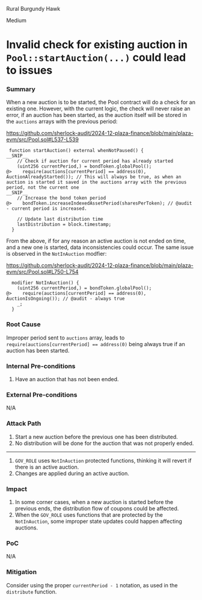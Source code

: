 Rural Burgundy Hawk

Medium

# Invalid check for existing auction in `Pool::startAuction(...)` could lead to issues

### Summary

When a new auction is to be started, the Pool contract will do a check for an existing one. However, with the current logic, the check will never raise an error, if an auction has been started, as the auction itself will be stored in the `auctions` arrays with the previous period:

https://github.com/sherlock-audit/2024-12-plaza-finance/blob/main/plaza-evm/src/Pool.sol#L537-L539
```solidity
 function startAuction() external whenNotPaused() {
__SNIP__
    // Check if auction for current period has already started
    (uint256 currentPeriod,) = bondToken.globalPool();
@>    require(auctions[currentPeriod] == address(0), AuctionAlreadyStarted()); // This will always be true, as when an auction is started it saved in the auctions array with the previous period, not the current one
__SNIP__
    // Increase the bond token period
@>    bondToken.increaseIndexedAssetPeriod(sharesPerToken); // @audit - current period is increased.

    // Update last distribution time
    lastDistribution = block.timestamp;
  }
```

From the above, if for any reason an active auction is not ended on time, and a new one is started, data inconsistencies could occur. The same issue is observed in the `NotInAuction` modfier:

https://github.com/sherlock-audit/2024-12-plaza-finance/blob/main/plaza-evm/src/Pool.sol#L750-L754

```solidity
  modifier NotInAuction() {
    (uint256 currentPeriod,) = bondToken.globalPool();
@>    require(auctions[currentPeriod] == address(0), AuctionIsOngoing()); // @audit - always true
    _;
  }
```

### Root Cause

Improper period sent to `auctions` array, leads to `require(auctions[currentPeriod] == address(0)` being always true if an auction has been started.

### Internal Pre-conditions

1. Have an auction that has not been ended.


### External Pre-conditions

N/A

### Attack Path

1. Start a new auction before the previous one has been distributed.
2. No distribution will be done for the auction that was not properly ended.

----

1. `GOV_ROLE` uses `NotInAuction` protected functions, thinking it will revert if there is an active auction.
2. Changes are applied during an active auction.

### Impact

1. In some corner cases, when a new auction is started before the previous ends, the distribution flow of coupons could be affected.
2. When the `GOV_ROLE` uses functions that are protected by the `NotInAuction`, some improper state updates could happen affecting auctions.

### PoC

N/A

### Mitigation

Consider using the proper `currentPeriod - 1` notation, as used in the `distribute` function.